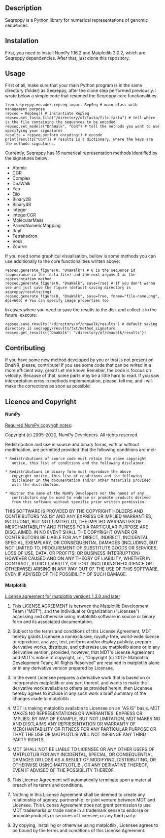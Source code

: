 ## Description
Seqreppy is a Python library for numerical representations of genomic sequences.

## Instalation
First, you need to install NumPy 1.16.2 and Matplotlib 3.0.2, which are Seqreppy dependencies.
After that, just clone this repository.

## Usage
First of all, make sure that your main Python program is in the same directory (folder) as Seqreppy, after the clone step performed previously.
I wrote below a simple code that resumed the Seqreppy core functionalities:

```
from seqreppy.encoder.repseq import RepSeq # main class with management purpose
repseq = RepSeq() # instantiate RepSeq
repseq.set_fasta_file("/directory/of/fasta/file.fasta") # tell where is the file containing the sequences to be encoded
repseq.set_models("DnaWalk", "CGR") # tell the methods you want to use specifying your signatures 
results = repseq.perform_encoding() # encode
print(results["CGR"]) # results is a dictionary, where the keys are the methods signatures.   
```
Currently, Seqreppy has 16 numerical representation methods identified by the signatures below:

* Atomic
* CGR
* Complex
* DnaWalk
* Yau
* Eiip
* Binary2B
* Binary4B
* Integer
* IntegerCGR
* MolecularMass
* PairedNumericMapping
* Real
* Tetrahedron
* Voss
* Zcurve


If you need some graphical visualisation, bellow is some methods you can use additionally to the core functionalities written above:

```
repseq.generate_figure(0, "DnaWalk") # 0 is the sequence id (appearance in the fasta file) and the next argument is the representation method
repseq.generate_figure(0, "DnaWalk", save=True) # If you don't wanna see and just save the figure (default saving directory is seqreppy/results/img)
repseq.generate_figure(0, "DnaWalk", save=True, fname="file-name.png", dpi=600) # You can specify image properties too
```

In cases where you need to save the results to the disk and collect it in the future, execute:

```
repseq.save_results("/directory/of/dnawalk/results") # default saving directory is seqreppy/results/txt/method_signature
repseq.get_results({"DnaWalk": "/directory/of/dnawalk/results"})
```

## Contributing
If you have some new method developed by you or that is not present on DnaNR,
please, contribute!
If you see some code that can be writed in a more efficient way, great! Let me know! Remeber, the code is focous on velocity. Because of that, some parts may be a little hard to read.
If you saw interpretation erros in methods implementation, please, tell me, and i will make the corrections as soon as possible!

## Licence and Copyright
#### NumPy 
[Required NumPy copyrigh notes](https://github.com/numpy/numpy/blob/master/LICENSE.txt):

Copyright (c) 2005-2020, NumPy Developers.
All rights reserved.

Redistribution and use in source and binary forms, with or without
modification, are permitted provided that the following conditions are
met:

    * Redistributions of source code must retain the above copyright
       notice, this list of conditions and the following disclaimer.

    * Redistributions in binary form must reproduce the above
       copyright notice, this list of conditions and the following
       disclaimer in the documentation and/or other materials provided
       with the distribution.

    * Neither the name of the NumPy Developers nor the names of any
       contributors may be used to endorse or promote products derived
       from this software without specific prior written permission.

THIS SOFTWARE IS PROVIDED BY THE COPYRIGHT HOLDERS AND CONTRIBUTORS
"AS IS" AND ANY EXPRESS OR IMPLIED WARRANTIES, INCLUDING, BUT NOT
LIMITED TO, THE IMPLIED WARRANTIES OF MERCHANTABILITY AND FITNESS FOR
A PARTICULAR PURPOSE ARE DISCLAIMED. IN NO EVENT SHALL THE COPYRIGHT
OWNER OR CONTRIBUTORS BE LIABLE FOR ANY DIRECT, INDIRECT, INCIDENTAL,
SPECIAL, EXEMPLARY, OR CONSEQUENTIAL DAMAGES (INCLUDING, BUT NOT
LIMITED TO, PROCUREMENT OF SUBSTITUTE GOODS OR SERVICES; LOSS OF USE,
DATA, OR PROFITS; OR BUSINESS INTERRUPTION) HOWEVER CAUSED AND ON ANY
THEORY OF LIABILITY, WHETHER IN CONTRACT, STRICT LIABILITY, OR TORT
(INCLUDING NEGLIGENCE OR OTHERWISE) ARISING IN ANY WAY OUT OF THE USE
OF THIS SOFTWARE, EVEN IF ADVISED OF THE POSSIBILITY OF SUCH DAMAGE.

#### Matplotlib
[License agreement for matplotlib versions 1.3.0 and later](https://github.com/matplotlib/matplotlib/blob/master/LICENSE/LICENSE)

1. This LICENSE AGREEMENT is between the Matplotlib Development Team
("MDT"), and the Individual or Organization ("Licensee") accessing and
otherwise using matplotlib software in source or binary form and its
associated documentation.

2. Subject to the terms and conditions of this License Agreement, MDT
hereby grants Licensee a nonexclusive, royalty-free, world-wide license
to reproduce, analyze, test, perform and/or display publicly, prepare
derivative works, distribute, and otherwise use matplotlib
alone or in any derivative version, provided, however, that MDT's
License Agreement and MDT's notice of copyright, i.e., "Copyright (c)
2012- Matplotlib Development Team; All Rights Reserved" are retained in
matplotlib  alone or in any derivative version prepared by
Licensee.

3. In the event Licensee prepares a derivative work that is based on or
incorporates matplotlib or any part thereof, and wants to
make the derivative work available to others as provided herein, then
Licensee hereby agrees to include in any such work a brief summary of
the changes made to matplotlib .

4. MDT is making matplotlib available to Licensee on an "AS
IS" basis.  MDT MAKES NO REPRESENTATIONS OR WARRANTIES, EXPRESS OR
IMPLIED.  BY WAY OF EXAMPLE, BUT NOT LIMITATION, MDT MAKES NO AND
DISCLAIMS ANY REPRESENTATION OR WARRANTY OF MERCHANTABILITY OR FITNESS
FOR ANY PARTICULAR PURPOSE OR THAT THE USE OF MATPLOTLIB
WILL NOT INFRINGE ANY THIRD PARTY RIGHTS.

5. MDT SHALL NOT BE LIABLE TO LICENSEE OR ANY OTHER USERS OF MATPLOTLIB
 FOR ANY INCIDENTAL, SPECIAL, OR CONSEQUENTIAL DAMAGES OR
LOSS AS A RESULT OF MODIFYING, DISTRIBUTING, OR OTHERWISE USING
MATPLOTLIB , OR ANY DERIVATIVE THEREOF, EVEN IF ADVISED OF
THE POSSIBILITY THEREOF.

6. This License Agreement will automatically terminate upon a material
breach of its terms and conditions.

7. Nothing in this License Agreement shall be deemed to create any
relationship of agency, partnership, or joint venture between MDT and
Licensee.  This License Agreement does not grant permission to use MDT
trademarks or trade name in a trademark sense to endorse or promote
products or services of Licensee, or any third party.

8. By copying, installing or otherwise using matplotlib ,
Licensee agrees to be bound by the terms and conditions of this License
Agreement.
